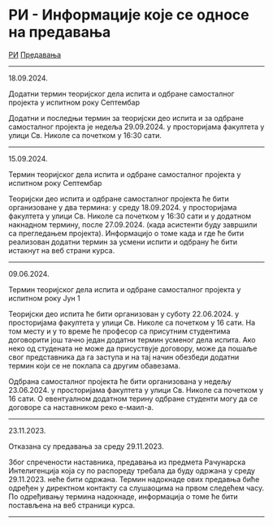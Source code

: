 # РИ - Информације које се односе на предавања

[РИ](../../README.md) [Предавања](../README.md)

---

18.09.2024.

Додатни термин теоријског дела испита и одбране самосталног пројекта у испитном року Септембар

Додатни и последњи термин за теоријски део испита и за одбране самосталног пројекта је недеља 29.09.2024. у просторијама факултета у улици Св. Николе са почетком у 16:30 сати.

---
15.09.2024.

Термин теоријског дела испита и одбране самосталног пројекта у испитном року Септембар

Теоријски део испита и одбране самосталног пројекта ће бити организоване у два термина: у среду 18.09.2024. у просторијама факултета у улици Св. Николе са почетком у 16:30 сати и у додатном накнадном термину, после 27.09.2024. (када асистенти буду завршили са прегледањем пројекта). Информацијо о томе када и где ће бити реализован додатни термин за усмени испити и одбрану ће бити истакнут на веб страни курса.

---

09.06.2024.

Термин теоријског дела испита и одбране самосталног пројекта у испитном року Јун 1

Теоријски део испита ће бити организован у суботу 22.06.2024. у просторијама факултета у улици Св. Николе са почетком у 16 сати. На том месту и у то време ће професор са присутним студентима договорити још тачно један додатни термин усменог дела испита. Ако неко од студената не може да присуствује договору, може да пошаље свог представника да га заступа и на тај начин обезбеди додатни термин који се не поклапа са другим обавезама.

Одбрана самосталног пројекта ће бити организована у недељу 23.06.2024. у просторијама факултета у улици Св. Николе са почетком у 16 сати. О евентуалном додатном терину одбране студенти могу да се договоре са наставником реко е-маил-а.

---

23.11.2023.

Отказана су предавања за среду 29.11.2023.

Због спречености наставника, предавања из предмета Рачунарска Интелигенција која су по распореду требала да буду одржана у среду 29.11.2023. неће бити одржана. Термин надокнаде ових предавња биће одређен у директном контакту са слушаоцима на првом следећем часу. По одређивању термина надокнаде, информација о томе ће бити постављена на веб страници курса.

---
